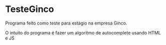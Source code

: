# TesteGinco

Programa feito como teste para estágio na empresa Ginco.

O intuito do programa é fazer um algoritmo de autocomplete usando HTML e JS

